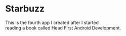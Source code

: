 # Starbuzz

This is the fourth app I created after I started<br>
reading a book called Head First Android Development.